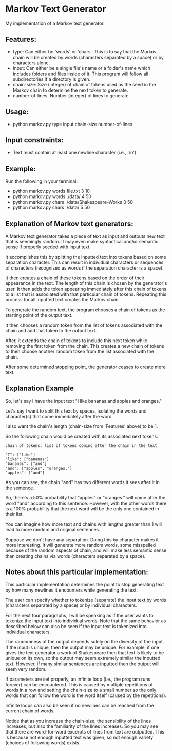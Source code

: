 # Markov Text Generator

My implementation of a Markov text generator.

## Features:
* type: Can either be 'words' or 'chars'. This is to say that the Markov chain will be created by words (characters separated by a space) or by characters alone.
* input: Can either be a single file's name or a folder's name which includes folders and files inside of it. This program will follow all subdirectories if a directory is given.
* chain-size: Size (integer) of chain of tokens used as the seed in the Markov chain to determine the next token to generate.
* number-of-lines: Number (integer) of lines to generate.

## Usage:
* python markov.py type input chain-size number-of-lines

## Input constraints:
* Text must contain at least one newline character (i.e., '\n').

## Example:
Run the following in your terminal:
* python markov.py words file.txt 3 10
* python markov.py words ./data/ 4 50
* python markov.py chars ./data/Shakespeare-Works 3 50
* python markov.py chars ./data/ 5 50

## Explanation of Markov text generators:

A Markov text generator takes a piece of text as input and outputs new text
that is seemingly random. It may even make syntactical and/or semantic sense
if properly seeded with input text.

It accomplishes this by splitting the inputted text into tokens based on 
some separation character. This can result in individual characters or 
sequences of characters (recognized as words if the separation
character is a space).

It then creates a chain of these tokens based on the order of their appearance 
in the text. The length of this chain is chosen by the generator's user.
It then adds the token appearing immediately after this chain of tokens to a
list that is associated with that particular chain of tokens. Repeating this
process for all inputted text creates the Markov chain.

To generate the random text, the program chooses a chain
of tokens as the starting point of the output text.

It then chooses a random token from the list of tokens associated with the
chain and add that token to the output text.

After, it extends the chain of tokens to include this next token while
removing the first token from the chain. This creates a new chain of tokens
to then choose another random token from the list associated with the chain.

After some determined stopping point, the generator ceases to create more
text.

## Explanation Example

So, let's say I have the input text "I like bananas and apples and oranges."

Let's say I want to split this text by spaces, isolating the words and
character(s) that come immediately after the word.

I also want the chain's length (chain-size from 'Features' above) to be
1.

So the following chain would be created with its associated next tokens:

    chain of tokens: list of tokens coming after the chain in the text

    "I": ["like"]
    "like": ["bananas"]
    "bananas": ["and"]
    "and": ["apples", "oranges."]
    "apples": ["and"]

As you can see, the chain "and" has two different words it sees after it in
the sentence.

So, there's a 50% probability that "apples" or "oranges." will come after the
word "and" according to this sentence. However, with the other words there
is a 100% probability that the next word will be the only one contained
in their list.

You can imagine how more text and chains with lengths greater than 1 will
lead to more random and original sentences.

Suppose we don't have any separation. Doing this by character makes it more
interesting. It will generate more random words, some misspelled because
of the random aspects of chain, and will make less semantic sense
than creating chains via words (characters separated by a space).

## Notes about this particular implementation:

This particular implementation determines the point to stop generating
text by how many newlines it encounters while generating the text.

The user can specify whether to tokenize (separate) the input text by
words (characters separated by a space) or by individual characters.

For the next four paragraphs, I will be speaking as if the user wants
to tokenize the input text into individual words. Note that the same
behavior as described below can also be seen if the input text is tokenized
into individual characters.

The randomness of the output depends solely on the diversity of the input.
If the input is unique, then the output may be unique. For example,
if one gives the text generator a work of Shakespeare then that text
is likely to be unique on its own, so the output may seem extremely
similar the inputted text. However, if many similar sentences are inputted
then the output will seem very random.

If parameters are set properly, an infinite loop (i.e., the program runs forever)
can be encountered. This is caused by multiple repetitions of words in 
a row and setting the chain-size to a small number so the only words that
can follow the word is the word itself (caused by the repetitions).

Infinite loops can also be seen if no newlines can be reached from the
current chain of words.

Notice that as you increase the chain-size, the sensibility of the lines
increases, but also the familiarity of the lines increases. So you may
see that there are word-for-word excerpts of lines from text are outputted.
This is because not enough inputted text was given, so not enough variety
(choices of following words) exists.
